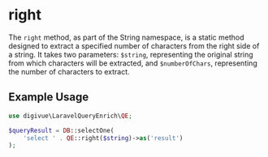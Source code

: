 # right

The `right` method, as part of the String namespace, is a static method designed to extract a specified number of
characters from the right side of a string. It takes two parameters: `$string`, representing the original string from
which characters will be extracted, and `$numberOfChars`, representing the number of characters to extract.

## Example Usage

```php
use digivue\LaravelQueryEnrich\QE;

$queryResult = DB::selectOne(
    'select ' . QE::right($string)->as('result')
);
```